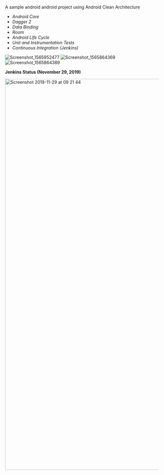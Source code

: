 A sample android android project using Android Clean Architecture

* *Android Core*
* *Dagger 2*
* *Data Binding*
* *Room*
* *Android Life Cycle*
* *Unit and Instrumentation Tests*
* *Continuous Integration (Jenkins)*

![Screenshot_1565952477](https://user-images.githubusercontent.com/22669874/63163679-a6651780-c015-11e9-9840-08d582782a2e.png)
![Screenshot_1565864369](https://user-images.githubusercontent.com/22669874/63089124-5ff4b780-bf46-11e9-84ff-135706550daa.png)
![Screenshot_1565864389](https://user-images.githubusercontent.com/22669874/63089127-65520200-bf46-11e9-9811-289078a86d42.png)

**Jenkins Status (November 29, 2019)**

<img width="1276" alt="Screenshot 2019-11-29 at 09 21 44" src="https://user-images.githubusercontent.com/22669874/69858474-fc3e9200-1289-11ea-9891-228c00fed468.png">
